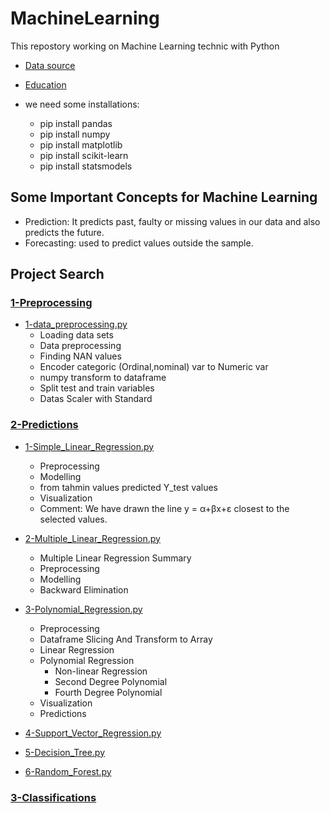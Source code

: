  # MachineLearning
 This repostory working on Machine Learning technic with Python


- [Data source](https://bilkav.com/makine-ogrenmesi-egitimi)
- [Education](https://www.btkakademi.gov.tr/portal/course/python-ile-makine-ogrenmesi-11800)

- we need some installations:
    - pip install pandas
    - pip install numpy
    - pip install matplotlib
    - pip install scikit-learn
    - pip install statsmodels

## Some Important Concepts for Machine Learning

- Prediction: It predicts past, faulty or missing values in our data and also predicts the future.
- Forecasting: used to predict values outside the sample.

## Project Search

### [1-Preprocessing](https://github.com/GALACICEK/MachineLearning/blob/main/1-Preprocessing/)
- [1-data_preprocessing.py](https://github.com/GALACICEK/MachineLearning/blob/main/1-Preprocessing/1-data_preprocessing.py)
    - Loading data sets
    - Data preprocessing
    - Finding NAN values
    - Encoder categoric (Ordinal,nominal) var to Numeric var
    - numpy transform to dataframe
    - Split test and train variables
    - Datas Scaler with Standard

### [2-Predictions](https://github.com/GALACICEK/MachineLearning/blob/main/2-Predictions)
- [1-Simple_Linear_Regression.py](https://github.com/GALACICEK/MachineLearning/blob/main/2-Predictions/1-Simple_Linear_Regression.py)
    - Preprocessing
    - Modelling
    - from tahmin values predicted Y_test values
    - Visualization
    - Comment: We have drawn the line y = α+βx+ε closest to the selected values.

- [2-Multiple_Linear_Regression.py](https://github.com/GALACICEK/MachineLearning/blob/main/2-Predictions/2-Multiple_Linear_Regression.py)
    - Multiple Linear Regression Summary
    - Preprocessing
    - Modelling
    - Backward Elimination

- [3-Polynomial_Regression.py](https://github.com/GALACICEK/MachineLearning/blob/main/2-Predictions/3-Polynomial_Regression.py)
    - Preprocessing
    - Dataframe Slicing And Transform to Array
    - Linear Regression
    - Polynomial Regression
        - Non-linear Regression
        - Second  Degree Polynomial
        - Fourth Degree Polynomial
    - Visualization
    - Predictions

- [4-Support_Vector_Regression.py](https://github.com/GALACICEK/MachineLearning/blob/main/2-Predictions/4-Support_Vector_Regression.py)
- [5-Decision_Tree.py](https://github.com/GALACICEK/MachineLearning/blob/main/2-Predictions/5-Decision_Tree.py)
- [6-Random_Forest.py](https://github.com/GALACICEK/MachineLearning/blob/main/2-Predictions/6-Random_Forest.py)

### [3-Classifications](https://github.com/GALACICEK/MachineLearning/blob/main/3-Classifications/)



